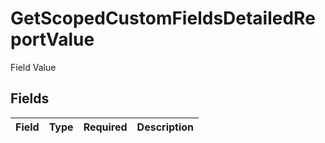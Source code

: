 # GetScopedCustomFieldsDetailedReportValue

Field Value


## Fields

| Field       | Type        | Required    | Description |
| ----------- | ----------- | ----------- | ----------- |